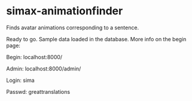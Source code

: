 # simax-animationfinder

Finds avatar animations corresponding to a sentence. 

Ready to go. Sample data loaded in the database. More info on the begin page:

Begin: localhost:8000/

Admin: localhost:8000/admin/

Login: sima

Passwd: greattranslations

